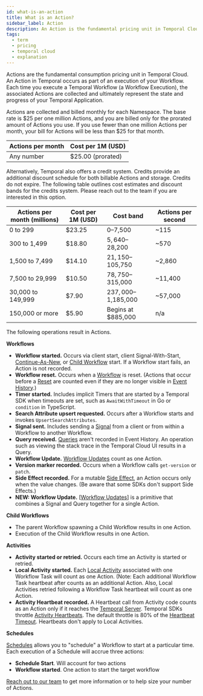 ```yaml
---
id: what-is-an-action
title: What is an Action?
sidebar_label: Action
description: An Action is the fundamental pricing unit in Temporal Cloud.
tags:
  - term
  - pricing
  - temporal cloud
  - explanation
---
```


Actions are the fundamental consumption pricing unit in Temporal Cloud.
An Action in Temporal occurs as part of an execution of your Workflow.
Each time you execute a Temporal Workflow (a Workflow Execution), the associated Actions are collected and ultimately represent the state and progress of your Temporal Application.

Actions are collected and billed monthly for each Namespace. The base rate is $25 per one million Actions, and you are billed only for the prorated amount of Actions you use. If you use fewer than one million Actions per month, your bill for Actions will be less than $25 for that month.

| **Actions per month** | **Cost per 1M (USD)** |
| --------------------- | --------------------- |
| Any number            | $25.00 (prorated)     |

Alternatively, Temporal also offers a credit system. Credits provide an additional discount schedule for both billable Actions and storage. Credits do not expire. The following table outlines cost estimates and discount bands for the credits system. Please reach out to the team if you are interested in this option.

| **Actions per month (millions)** | **Cost per 1M (USD)** | **Cost band**       | **Actions per second** |
| -------------------------------- | --------------------- | ------------------- | ---------------------- |
| 0 to 299                         | $23.25                | $0–$7,500           | ~115                   |
| 300 to 1,499                     | $18.80                | $5,640–$28,200      | ~570                   |
| 1,500 to 7,499                   | $14.10                | $21,150–$105,750    | ~2,860                 |
| 7,500 to 29,999                  | $10.50                | $78,750–$315,000    | ~11,400                |
| 30,000 to 149,999                | $7.90                 | $237,000–$1,185,000 | ~57,000                |
| 150,000 or more                  | $5.90                 | Begins at $885,000  | n/a                    |

The following operations result in Actions.

**Workflows**

- **Workflow started.**
  Occurs via client start, client Signal-With-Start, [Continue-As-New](/concepts/what-is-continue-as-new), or [Child Workflow](/concepts/what-is-a-child-workflow-execution) start.
  If a Workflow start fails, an Action is not recorded.
- **Workflow reset.**
  Occurs when a [Workflow](/concepts/what-is-a-workflow) is reset.
  (Actions that occur before a [Reset](/concepts/what-is-a-reset) are counted even if they are no longer visible in [Event History](/concepts/what-is-an-event-history).)
- **Timer started.**
  Includes implicit Timers that are started by a Temporal SDK when timeouts are set, such as `AwaitWithTimeout` in Go or `condition` in TypeScript.
- **Search Attribute upsert requested.**
  Occurs after a Workflow starts and invokes `UpsertSearchAttributes`.
- **Signal sent.**
  Includes sending a [Signal](/concepts/what-is-a-signal) from a client or from within a Workflow to another Workflow.
- **Query received.** [Queries](/concepts/what-is-a-query) aren't recorded in Event History.
  An operation such as viewing the stack trace in the Temporal Cloud UI results in a Query.
- **Workflow Update.** [Workflow Updates](/concepts/what-is-an-update) count as one Action.
- **Version marker recorded.**
  Occurs when a Workflow calls `get-version` or `patch`.
- **Side Effect recorded.**
  For a mutable [Side Effect](/concepts/what-is-a-side-effect), an Action occurs only when the value changes.
  (Be aware that some SDKs don't support Side Effects.)
- **NEW: Workflow Update.** [[Workflow Updates](/concepts/what-is-an-update)] is a primitive that combines a Signal and Query together for a single Action.

**Child Workflows**

- The parent Workflow spawning a Child Workflow results in one Action.
- Execution of the Child Workflow results in one Action.

**Activities**

- **Activity started or retried.**
  Occurs each time an Activity is started or retried.
- **Local Activity started.** Each [Local Activity](/concepts/what-is-a-local-activity) associated with one Workflow Task will count as one Action. (Note: Each additional Workflow Task heartbeat after counts as an additional Action. Also, Local Activities retried following a Workflow Task heartbeat will count as one Action.
- **Activity Heartbeat recorded.**
  A Heartbeat call from Activity code counts as an Action only if it reaches the [Temporal Server](/concepts/what-is-the-temporal-server).
  Temporal SDKs throttle [Activity Heartbeats](/concepts/what-is-an-activity-heartbeat).
  The default throttle is 80% of the [Heartbeat Timeout](/concepts/what-is-a-heartbeat-timeout).
  Heartbeats don't apply to Local Activities.

**Schedules**

[Schedules](/concepts/what-is-a-schedule) allows you to "schedule" a Workflow to start at a particular time. Each execution of a Schedule will accrue three actions:
- **Schedule Start**. Will account for two actions
- **Workflow started**. One action to start the target workflow

[Reach out to our team](https://pages.temporal.io/contact-us) to get more information or to help size your number of Actions.
